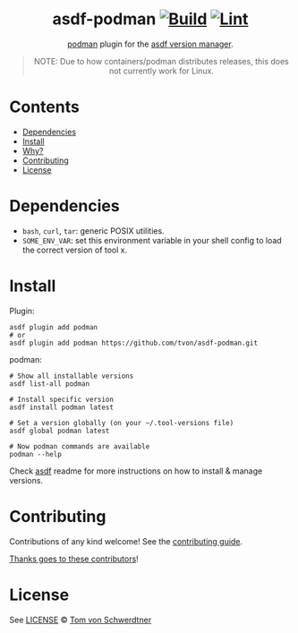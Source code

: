 <div align="center">

# asdf-podman [![Build](https://github.com/tvon/asdf-podman/actions/workflows/build.yml/badge.svg)](https://github.com/tvon/asdf-podman/actions/workflows/build.yml) [![Lint](https://github.com/tvon/asdf-podman/actions/workflows/lint.yml/badge.svg)](https://github.com/tvon/asdf-podman/actions/workflows/lint.yml)


[podman](https://docs.podman.io/en/latest/) plugin for the [asdf version manager](https://asdf-vm.com).

> NOTE: Due to how containers/podman distributes releases, this does not currently work for Linux.

</div>

# Contents

- [Dependencies](#dependencies)
- [Install](#install)
- [Why?](#why)
- [Contributing](#contributing)
- [License](#license)

# Dependencies

- `bash`, `curl`, `tar`: generic POSIX utilities.
- `SOME_ENV_VAR`: set this environment variable in your shell config to load the correct version of tool x.

# Install

Plugin:

```shell
asdf plugin add podman
# or
asdf plugin add podman https://github.com/tvon/asdf-podman.git
```

podman:

```shell
# Show all installable versions
asdf list-all podman

# Install specific version
asdf install podman latest

# Set a version globally (on your ~/.tool-versions file)
asdf global podman latest

# Now podman commands are available
podman --help
```

Check [asdf](https://github.com/asdf-vm/asdf) readme for more instructions on how to
install & manage versions.

# Contributing

Contributions of any kind welcome! See the [contributing guide](contributing.md).

[Thanks goes to these contributors](https://github.com/tvon/asdf-podman/graphs/contributors)!

# License

See [LICENSE](LICENSE) © [Tom von Schwerdtner](https://github.com/tvon/)
